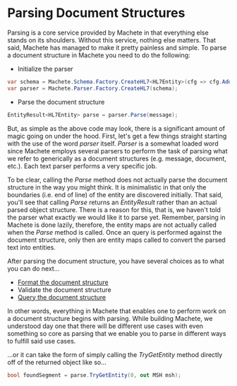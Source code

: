 # Parsing Document Structures

Parsing is a core service provided by Machete in that everything else stands on its shoulders. Without this service, nothing else matters. That said, Machete has managed to make it pretty painless and simple. To parse a document structure in Machete you need to do the following:

* Initialize the parser

```csharp
var schema = Machete.Schema.Factory.CreateHL7<HL7Entity>(cfg => cfg.AddFromNamespaceContaining<MSH>());
var parser = Machete.Parser.Factory.CreateHL7(schema);
```

* Parse the document structure

```csharp
EntityResult<HL7Entity> parse = parser.Parse(message);
```

But, as simple as the above code may look, there is a significant amount of magic going on under the hood. First, let's get a few things straight starting with the use of the word _parser_ itself. _Parser_ is a somewhat loaded word since Machete employs several parsers to perform the task of parsing what we refer to generically as a document structures \(e.g. message, document, etc.\). Each text parser performs a very specific job.

To be clear, calling the _Parse_ method does not actually parse the document structure in the way you might think. It is minimalistic in that only the boundaries \(i.e. end of line\) of the entity are discovered initially. That said, you'll see that calling _Parse_ returns an _EntityResult_ rather than an actual parsed object structure. There is a reason for this, that is, we haven't told the parser what exactly we would like it to parse yet. Remember, parsing in Machete is done lazily, therefore, the entity maps are not actually called when the _Parse_ method is called. Once an query is performed against the document structure, only then are entity maps called to convert the parsed text into entities.

After parsing the document structure, you have several choices as to what you can do next...

* [Format the document structure](/using-machete/formatting-document-structures.md)
* Validate the document structure
* [Query the document structure](/using-machete/querying-document-structures.md)

In other words, everything in Machete that enables one to perform work on a document structure begins with parsing. While building Machete, we understood day one that there will be different use cases with even something so core as parsing that we enable you to parse in different ways to fulfill said use cases.

...or it can take the form of simply calling the _TryGetEntity_ method directly off of the returned object like so...

```csharp
bool foundSegment = parse.TryGetEntity(0, out MSH msh);
```



